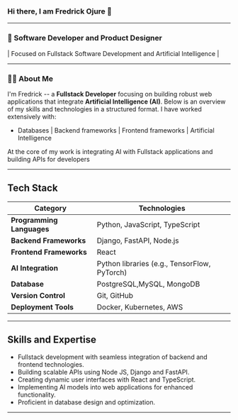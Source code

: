 

### Hi there, I am Fredrick Ojure 👋

---

### 👯 Software Developer and Product Designer

| Focused on Fullstack Software Development and Artificial Intelligence |

---

### 🔭🔭 About Me

I'm Fredrick --  a **Fullstack Developer** focusing on building robust web applications that integrate **Artificial Intelligence (AI)**. Below is an overview of my skills and technologies in a structured format.
I have worked extensively with:

- Databases | Backend frameworks | Frontend frameworks | Artificial Intelligence

At the core of my work is integrating AI with Fullstack applications  and building APIs for developers

---


## Tech Stack

| **Category**       | **Technologies**                     |
|---------------------|--------------------------------------|
| **Programming Languages** | Python, JavaScript, TypeScript       |
| **Backend Frameworks**    | Django, FastAPI, Node.js             |
| **Frontend Frameworks**   | React                              |
| **AI Integration**        | Python libraries (e.g., TensorFlow, PyTorch) |
| **Database**              | PostgreSQL,MySQL,  MongoDB                |
| **Version Control**       | Git, GitHub                        |
| **Deployment Tools**      | Docker, Kubernetes, AWS            |

---

## Skills and Expertise
- Fullstack development with seamless integration of backend and frontend technologies.
- Building scalable APIs using Node JS, Django and FastAPI.
- Creating dynamic user interfaces with React and TypeScript.
- Implementing AI models into web applications for enhanced functionality.
- Proficient in database design and optimization.

---



<!--
**OjureFred/OjureFred** is a ✨ _special_ ✨ repository because its `README.md` (this file) appears on your GitHub profile.

Here are some ideas to get you started:

- 🔭 I’m currently working on ...
- 🌱 I’m currently learning ...
- 👯 I’m looking to collaborate on ...
- 🤔 I’m looking for help with ...
- 💬 Ask me about ...
- 📫 How to reach me: ...
- 😄 Pronouns: ...
- ⚡ Fun fact: ...
-->
